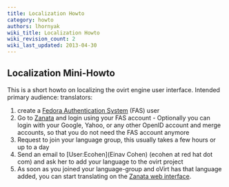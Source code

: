 ```yaml
---
title: Localization Howto
category: howto
authors: lhornyak
wiki_title: Localization Howto
wiki_revision_count: 2
wiki_last_updated: 2013-04-30
---
```


<!-- TODO: Content review -->

## Localization Mini-Howto

This is a short howto on localizing the ovirt engine user interface. Intended primary audience: translators:

1.  create a [Fedora Authentication System](https://admin.fedoraproject.org/accounts/) (FAS) user
2.  Go to [Zanata](https://translate.zanata.org/) and login using your FAS account - Optionally you can login with your Google, Yahoo, or any other OpenID account and merge accounts, so that you do not need the FAS account anymore
3.  Request to join your language group, this usually takes a few hours or up to a day
4.  Send an email to [User:Ecohen](Einav Cohen) (ecohen at red hat dot com) and ask her to add your language to the ovirt project
5.  As soon as you joined your language-group and oVirt has that language added, you can start translating on the [Zanata web interface](https://translate.zanata.org/zanata/project/view/ovirt).
